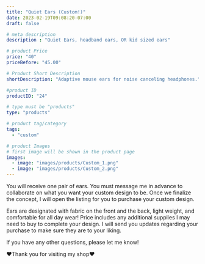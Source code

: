 ```yaml
---
title: "Quiet Ears (Custom!)"
date: 2023-02-19T09:08:20-07:00
draft: false

# meta description
description : "Quiet Ears, headband ears, OR kid sized ears"

# product Price
price: "40"
priceBefore: "45.00"

# Product Short Description
shortDescription: "Adaptive mouse ears for noise canceling headphones."

#product ID
productID: "24"

# type must be "products"
type: "products"

# product tag/category
tags: 
  - "custom"

# product Images
# first image will be shown in the product page
images:
  - image: "images/products/Custom_1.png"
  - image: "images/products/Custom_2.png"
---
```


You will receive one pair of ears. You must message me in advance to collaborate on what you want your custom design to be. Once we finalize the concept, I will open the listing for you to purchase your custom design. 

Ears are designated with fabric on the front and the back, light weight, and comfortable for all day wear! Price includes any additional supplies I may need to buy to complete your design. I will send you updates regarding your purchase to make sure they are to your liking. 

If you have any other questions, please let me know!

❤Thank you for visiting my shop❤

